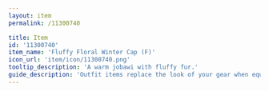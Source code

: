 ```yaml
---
layout: item
permalink: /11300740

title: Item
id: '11300740'
item_name: 'Fluffy Floral Winter Cap (F)'
icon_url: 'item/icon/11300740.png'
tooltip_description: 'A warm jobawi with fluffy fur.'
guide_description: 'Outfit items replace the look of your gear when equipped.'
---
```

